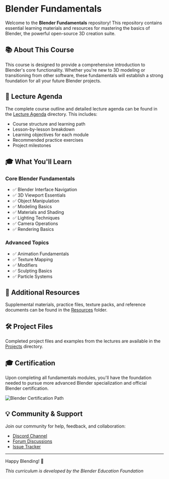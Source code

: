 # Blender Fundamentals

Welcome to the **Blender Fundamentals** repository! This repository contains essential learning materials and resources for mastering the basics of Blender, the powerful open-source 3D creation suite.

## 📚 About This Course

This course is designed to provide a comprehensive introduction to Blender's core functionality. Whether you're new to 3D modeling or transitioning from other software, these fundamentals will establish a strong foundation for all your future Blender projects.

## 📖 Lecture Agenda

The complete course outline and detailed lecture agenda can be found in the [Lecture Agenda](./lecture%20agenda) directory. This includes:

- Course structure and learning path
- Lesson-by-lesson breakdown
- Learning objectives for each module
- Recommended practice exercises
- Project milestones

## 🎓 What You'll Learn

### Core Blender Fundamentals
- ✅ Blender Interface Navigation
- ✅ 3D Viewport Essentials
- ✅ Object Manipulation
- ✅ Modeling Basics
- ✅ Materials and Shading
- ✅ Lighting Techniques
- ✅ Camera Operations
- ✅ Rendering Basics

### Advanced Topics
- ✅ Animation Fundamentals
- ✅ Texture Mapping
- ✅ Modifiers
- ✅ Sculpting Basics
- ✅ Particle Systems

## 📂 Additional Resources

Supplemental materials, practice files, texture packs, and reference documents can be found in the [Resources](./Resources) folder.

## 🛠️ Project Files

Completed project files and examples from the lectures are available in the [Projects](./Projects) directory.

## 🎓 Certification

Upon completing all fundamentals modules, you'll have the foundation needed to pursue more advanced Blender specialization and official Blender certification.

![Blender Certification Path](./Certification/certification_path.png)

## 💡 Community & Support

Join our community for help, feedback, and collaboration:
- [Discord Channel](https://discord.gg/example)
- [Forum Discussions](https://forum.example.com)
- [Issue Tracker](../../issues)

---

Happy Blending! 🎨

*This curriculum is developed by the Blender Education Foundation*
